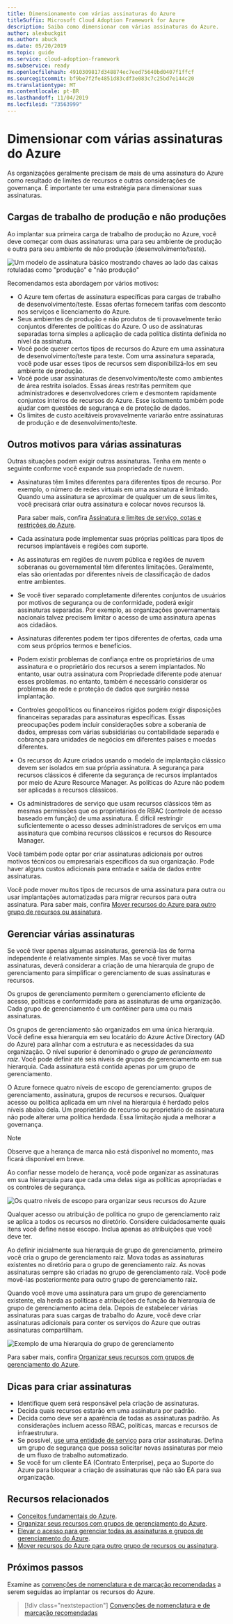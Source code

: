 ```yaml
---
title: Dimensionamento com várias assinaturas do Azure
titleSuffix: Microsoft Cloud Adoption Framework for Azure
description: Saiba como dimensionar com várias assinaturas do Azure.
author: alexbuckgit
ms.author: abuck
ms.date: 05/20/2019
ms.topic: guide
ms.service: cloud-adoption-framework
ms.subservice: ready
ms.openlocfilehash: 4910309817d348874ec7eed75640bd0407f1ffcf
ms.sourcegitcommit: bf9be7f2fe4851d83cdf3e083c7c25bd7e144c20
ms.translationtype: MT
ms.contentlocale: pt-BR
ms.lasthandoff: 11/04/2019
ms.locfileid: "73563999"
---
```

# <a name="scale-with-multiple-azure-subscriptions"></a>Dimensionar com várias assinaturas do Azure

As organizações geralmente precisam de mais de uma assinatura do Azure como resultado de limites de recursos e outras considerações de governança. É importante ter uma estratégia para dimensionar suas assinaturas.

## <a name="production-and-nonproduction-workloads"></a>Cargas de trabalho de produção e não produções

Ao implantar sua primeira carga de trabalho de produção no Azure, você deve começar com duas assinaturas: uma para seu ambiente de produção e outra para seu ambiente de não produção (desenvolvimento/teste).

![Um modelo de assinatura básico mostrando chaves ao lado das caixas rotuladas como "produção" e "não produção"](../../_images/ready/basic-subscription-model.png)

Recomendamos esta abordagem por vários motivos:

- O Azure tem ofertas de assinatura específicas para cargas de trabalho de desenvolvimento/teste. Essas ofertas fornecem tarifas com desconto nos serviços e licenciamento do Azure.
- Seus ambientes de produção e não produtos de ti provavelmente terão conjuntos diferentes de políticas do Azure. O uso de assinaturas separadas torna simples a aplicação de cada política distinta definida no nível da assinatura.
- Você pode querer certos tipos de recursos do Azure em uma assinatura de desenvolvimento/teste para teste. Com uma assinatura separada, você pode usar esses tipos de recursos sem disponibilizá-los em seu ambiente de produção.
- Você pode usar assinaturas de desenvolvimento/teste como ambientes de área restrita isolados. Essas áreas restritas permitem que administradores e desenvolvedores criem e desmontem rapidamente conjuntos inteiros de recursos do Azure. Esse isolamento também pode ajudar com questões de segurança e de proteção de dados.
- Os limites de custo aceitáveis provavelmente variarão entre assinaturas de produção e de desenvolvimento/teste.

## <a name="other-reasons-for-multiple-subscriptions"></a>Outros motivos para várias assinaturas

Outras situações podem exigir outras assinaturas. Tenha em mente o seguinte conforme você expande sua propriedade de nuvem.

- Assinaturas têm limites diferentes para diferentes tipos de recurso. Por exemplo, o número de redes virtuais em uma assinatura é limitado. Quando uma assinatura se aproximar de qualquer um de seus limites, você precisará criar outra assinatura e colocar novos recursos lá.

  Para saber mais, confira [Assinatura e limites de serviço, cotas e restrições do Azure](https://docs.microsoft.com/azure/azure-subscription-service-limits).

- Cada assinatura pode implementar suas próprias políticas para tipos de recursos implantáveis e regiões com suporte.

- As assinaturas em regiões de nuvem pública e regiões de nuvem soberanas ou governamental têm diferentes limitações. Geralmente, elas são orientadas por diferentes níveis de classificação de dados entre ambientes.

- Se você tiver separado completamente diferentes conjuntos de usuários por motivos de segurança ou de conformidade, poderá exigir assinaturas separadas. Por exemplo, as organizações governamentais nacionais talvez precisem limitar o acesso de uma assinatura apenas aos cidadãos.

- Assinaturas diferentes podem ter tipos diferentes de ofertas, cada uma com seus próprios termos e benefícios.

- Podem existir problemas de confiança entre os proprietários de uma assinatura e o proprietário dos recursos a serem implantados. No entanto, usar outra assinatura com Propriedade diferente pode atenuar esses problemas. no entanto, também é necessário considerar os problemas de rede e proteção de dados que surgirão nessa implantação.

- Controles geopolíticos ou financeiros rígidos podem exigir disposições financeiras separadas para assinaturas específicas. Essas preocupações podem incluir considerações sobre a soberania de dados, empresas com várias subsidiárias ou contabilidade separada e cobrança para unidades de negócios em diferentes países e moedas diferentes.

- Os recursos do Azure criados usando o modelo de implantação clássico devem ser isolados em sua própria assinatura. A segurança para recursos clássicos é diferente da segurança de recursos implantados por meio de Azure Resource Manager. As políticas do Azure não podem ser aplicadas a recursos clássicos.

- Os administradores de serviço que usam recursos clássicos têm as mesmas permissões que os proprietários de RBAC (controle de acesso baseado em função) de uma assinatura. É difícil restringir suficientemente o acesso desses administradores de serviços em uma assinatura que combina recursos clássicos e recursos do Resource Manager.

Você também pode optar por criar assinaturas adicionais por outros motivos técnicos ou empresariais específicos da sua organização. Pode haver alguns custos adicionais para entrada e saída de dados entre assinaturas.

Você pode mover muitos tipos de recursos de uma assinatura para outra ou usar implantações automatizadas para migrar recursos para outra assinatura. Para saber mais, confira [Mover recursos do Azure para outro grupo de recursos ou assinatura](https://docs.microsoft.com/azure/azure-resource-manager/resource-group-move-resources).

## <a name="manage-multiple-subscriptions"></a>Gerenciar várias assinaturas

Se você tiver apenas algumas assinaturas, gerenciá-las de forma independente é relativamente simples. Mas se você tiver muitas assinaturas, deverá considerar a criação de uma hierarquia de grupo de gerenciamento para simplificar o gerenciamento de suas assinaturas e recursos.

Os grupos de gerenciamento permitem o gerenciamento eficiente de acesso, políticas e conformidade para as assinaturas de uma organização. Cada grupo de gerenciamento é um contêiner para uma ou mais assinaturas.

Os grupos de gerenciamento são organizados em uma única hierarquia. Você define essa hierarquia em seu locatário do Azure Active Directory (AD do Azure) para alinhar com a estrutura e as necessidades da sua organização. O nível superior é denominado o *grupo de gerenciamento raiz*. Você pode definir até seis níveis de grupos de gerenciamento em sua hierarquia. Cada assinatura está contida apenas por um grupo de gerenciamento.

O Azure fornece quatro níveis de escopo de gerenciamento: grupos de gerenciamento, assinatura, grupos de recursos e recursos. Qualquer acesso ou política aplicada em um nível na hierarquia é herdado pelos níveis abaixo dela. Um proprietário de recurso ou proprietário de assinatura não pode alterar uma política herdada. Essa limitação ajuda a melhorar a governança.

> [!NOTE]
> Observe que a herança de marca não está disponível no momento, mas ficará disponível em breve.

Ao confiar nesse modelo de herança, você pode organizar as assinaturas em sua hierarquia para que cada uma delas siga as políticas apropriadas e os controles de segurança.

![Os quatro níveis de escopo para organizar seus recursos do Azure](../../ready/azure-setup-guide/media/organize-resources/scope-levels.png)

Qualquer acesso ou atribuição de política no grupo de gerenciamento raiz se aplica a todos os recursos no diretório. Considere cuidadosamente quais itens você define nesse escopo. Inclua apenas as atribuições que você deve ter.

Ao definir inicialmente sua hierarquia de grupo de gerenciamento, primeiro você cria o grupo de gerenciamento raiz. Mova todas as assinaturas existentes no diretório para o grupo de gerenciamento raiz. As novas assinaturas sempre são criadas no grupo de gerenciamento raiz. Você pode movê-las posteriormente para outro grupo de gerenciamento raiz.

Quando você move uma assinatura para um grupo de gerenciamento existente, ela herda as políticas e atribuições de função da hierarquia de grupo de gerenciamento acima dela. Depois de estabelecer várias assinaturas para suas cargas de trabalho do Azure, você deve criar assinaturas adicionais para conter os serviços do Azure que outras assinaturas compartilham.

![Exemplo de uma hierarquia do grupo de gerenciamento](../../_images/ready/management-group-hierarchy.png)

Para saber mais, confira [Organizar seus recursos com grupos de gerenciamento do Azure](https://docs.microsoft.com/azure/governance/management-groups).

## <a name="tips-for-creating-new-subscriptions"></a>Dicas para criar assinaturas

- Identifique quem será responsável pela criação de assinaturas.
- Decida quais recursos estarão em uma assinatura por padrão.
- Decida como deve ser a aparência de todas as assinaturas padrão. As considerações incluem acesso RBAC, políticas, marcas e recursos de infraestrutura.
- Se possível, [use uma entidade de serviço](https://docs.microsoft.com/azure/azure-resource-manager/grant-access-to-create-subscription) para criar assinaturas. Defina um grupo de segurança que possa solicitar novas assinaturas por meio de um fluxo de trabalho automatizado.
- Se você for um cliente EA (Contrato Enterprise), peça ao Suporte do Azure para bloquear a criação de assinaturas que não são EA para sua organização.

## <a name="related-resources"></a>Recursos relacionados

- [Conceitos fundamentais do Azure](../considerations/fundamental-concepts.md).
- [Organizar seus recursos com grupos de gerenciamento do Azure](https://docs.microsoft.com/azure/governance/management-groups).
- [Elevar o acesso para gerenciar todas as assinaturas e grupos de gerenciamento do Azure](https://docs.microsoft.com/azure/role-based-access-control/elevate-access-global-admin).
- [Mover recursos do Azure para outro grupo de recursos ou assinatura](https://docs.microsoft.com/azure/azure-resource-manager/resource-group-move-resources).

## <a name="next-steps"></a>Próximos passos

Examine as [convenções de nomenclatura e de marcação recomendadas](./naming-and-tagging.md) a serem seguidas ao implantar os recursos do Azure.

> [!div class="nextstepaction"]
> [Convenções de nomenclatura e de marcação recomendadas](./naming-and-tagging.md)
